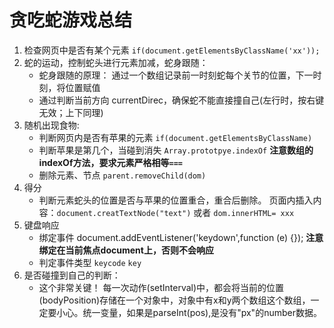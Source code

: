 # 贪吃蛇游戏总结

1. 检查网页中是否有某个元素  `if(document.getElementsByClassName('xx'));`
2. 蛇的运动，控制蛇头进行元素加减，蛇身跟随：
   - 蛇身跟随的原理： 通过一个数组记录前一时刻蛇每个关节的位置，下一时刻，将位置赋值
   - 通过判断当前方向 currentDirec，确保蛇不能直接撞自己(左行时，按右键无效；上下同理)
3. 随机出现食物:
   - 判断网页内是否有苹果的元素  `if(document.getElementsByClassName)` 
   - 判断苹果是第几个，当碰到消失 `Array.prototpye.indexOf`  **注意数组的indexOf方法，要求元素严格相等`===`**
   - 删除元素、节点 `parent.removeChild(dom)`
4. 得分
   - 判断元素蛇头的位置是否与苹果的位置重合，重合后删除。 页面内插入内容：`document.creatTextNode("text")` 或者 `dom.innerHTML= xxx`
5. 键盘响应
   - 绑定事件 document.addEventListener('keydown',function (e) {}); **注意绑定在当前焦点document上，否则不会响应**
   - 判定事件类型 `keycode` `key`
6. 是否碰撞到自己的判断：
   - 这个非常关键！ 每一次动作(setInterval)中，都会将当前的位置(bodyPosition)存储在一个对象中，对象中有x和y两个数组这个数组，一定要小心。统一变量，如果是parseInt(pos),是没有"px"的number数据。
